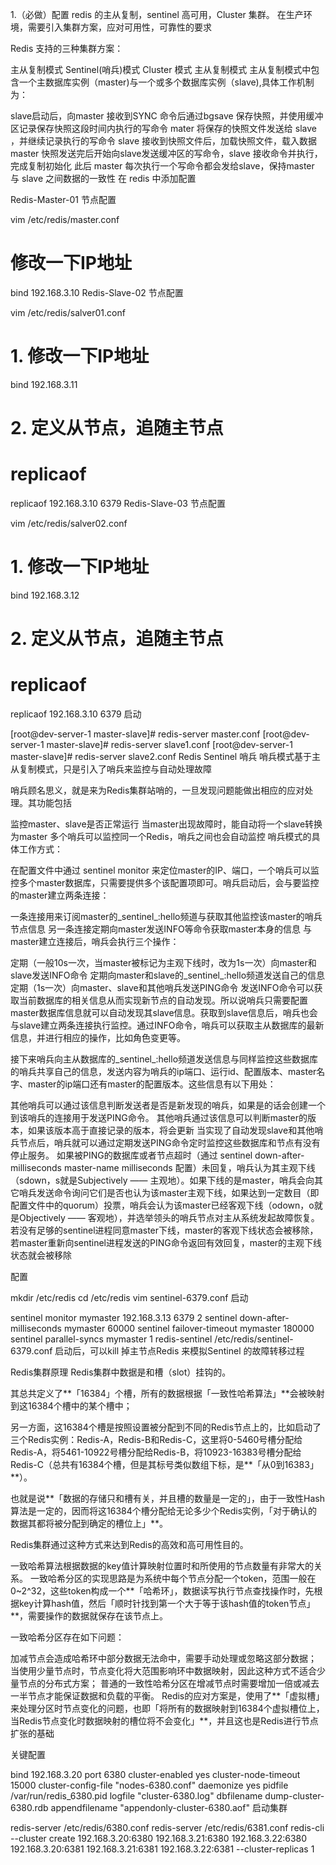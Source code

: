 1.（必做）配置 redis 的主从复制，sentinel 高可用，Cluster 集群。
在生产环境，需要引入集群方案，应对可用性，可靠性的要求

Redis 支持的三种集群方案：

主从复制模式
Sentinel(哨兵)模式
Cluster 模式
主从复制模式
主从复制模式中包含一个主数据库实例（master)与一个或多个数据库实例（slave),具体工作机制为：

slave启动后，向master 接收到SYNC 命令后通过bgsave 保存快照，并使用缓冲区记录保存快照这段时间内执行的写命令
mater 将保存的快照文件发送给 slave ，并继续记录执行的写命令
slave 接收到快照文件后，加载快照文件，载入数据
master 快照发送完后开始向slave发送缓冲区的写命令，slave 接收命令并执行，完成复制初始化
此后 master 每次执行一个写命令都会发给slave，保持master 与 slave 之间数据的一致性
在 redis 中添加配置

Redis-Master-01 节点配置

vim /etc/redis/master.conf

# 修改一下IP地址
bind 192.168.3.10
Redis-Slave-02 节点配置

vim /etc/redis/salver01.conf

# 1. 修改一下IP地址
bind 192.168.3.11

# 2. 定义从节点，追随主节点
# replicaof <masterip> <masterport>
replicaof 192.168.3.10 6379
Redis-Slave-03 节点配置

vim /etc/redis/salver02.conf

# 1. 修改一下IP地址
bind 192.168.3.12

# 2. 定义从节点，追随主节点
# replicaof <masterip> <masterport>
replicaof 192.168.3.10 6379
启动

[root@dev-server-1 master-slave]# redis-server master.conf
[root@dev-server-1 master-slave]# redis-server slave1.conf
[root@dev-server-1 master-slave]# redis-server slave2.conf
Redis Sentinel 哨兵
哨兵模式基于主从复制模式，只是引入了哨兵来监控与自动处理故障

哨兵顾名思义，就是来为Redis集群站哨的，一旦发现问题能做出相应的应对处理。其功能包括

监控master、slave是否正常运行
当master出现故障时，能自动将一个slave转换为master
多个哨兵可以监控同一个Redis，哨兵之间也会自动监控
哨兵模式的具体工作方式：

在配置文件中通过 sentinel monitor <master-name> <ip> <redis-port> <quorum> 来定位master的IP、端口，一个哨兵可以监控多个master数据库，只需要提供多个该配置项即可。哨兵启动后，会与要监控的master建立两条连接：

一条连接用来订阅master的_sentinel_:hello频道与获取其他监控该master的哨兵节点信息
另一条连接定期向master发送INFO等命令获取master本身的信息
与master建立连接后，哨兵会执行三个操作：

定期（一般10s一次，当master被标记为主观下线时，改为1s一次）向master和slave发送INFO命令
定期向master和slave的_sentinel_:hello频道发送自己的信息
定期（1s一次）向master、slave和其他哨兵发送PING命令
发送INFO命令可以获取当前数据库的相关信息从而实现新节点的自动发现。所以说哨兵只需要配置master数据库信息就可以自动发现其slave信息。获取到slave信息后，哨兵也会与slave建立两条连接执行监控。通过INFO命令，哨兵可以获取主从数据库的最新信息，并进行相应的操作，比如角色变更等。

接下来哨兵向主从数据库的_sentinel_:hello频道发送信息与同样监控这些数据库的哨兵共享自己的信息，发送内容为哨兵的ip端口、运行id、配置版本、master名字、master的ip端口还有master的配置版本。这些信息有以下用处：

其他哨兵可以通过该信息判断发送者是否是新发现的哨兵，如果是的话会创建一个到该哨兵的连接用于发送PING命令。
其他哨兵通过该信息可以判断master的版本，如果该版本高于直接记录的版本，将会更新
当实现了自动发现slave和其他哨兵节点后，哨兵就可以通过定期发送PING命令定时监控这些数据库和节点有没有停止服务。
如果被PING的数据库或者节点超时（通过 sentinel down-after-milliseconds master-name milliseconds 配置）未回复，哨兵认为其主观下线（sdown，s就是Subjectively —— 主观地）。如果下线的是master，哨兵会向其它哨兵发送命令询问它们是否也认为该master主观下线，如果达到一定数目（即配置文件中的quorum）投票，哨兵会认为该master已经客观下线（odown，o就是Objectively —— 客观地），并选举领头的哨兵节点对主从系统发起故障恢复。若没有足够的sentinel进程同意master下线，master的客观下线状态会被移除，若master重新向sentinel进程发送的PING命令返回有效回复，master的主观下线状态就会被移除

配置

mkdir /etc/redis
cd /etc/redis
vim sentinel-6379.conf
启动

sentinel monitor mymaster 192.168.3.13 6379 2
sentinel down-after-milliseconds mymaster 60000
sentinel failover-timeout mymaster 180000
sentinel parallel-syncs mymaster 1
redis-sentinel /etc/redis/sentinel-6379.conf
启动后，可以kill 掉主节点Redis 来模拟Sentinel 的故障转移过程


Redis集群原理
Redis集群中数据是和槽（slot）挂钩的。

其总共定义了**「16384」个槽，所有的数据根据「一致性哈希算法」**会被映射到这16384个槽中的某个槽中；

另一方面，这16384个槽是按照设置被分配到不同的Redis节点上的，比如启动了三个Redis实例：Redis-A，Redis-B和Redis-C，这里将0-5460号槽分配给Redis-A，将5461-10922号槽分配给Redis-B，将10923-16383号槽分配给Redis-C（总共有16384个槽，但是其标号类似数组下标，是**「从0到16383」**）。

也就是说**「数据的存储只和槽有关，并且槽的数量是一定的」，由于一致性Hash算法是一定的，因而将这16384个槽分配给无论多少个Redis实例，「对于确认的数据其都将被分配到确定的槽位上」**。

Redis集群通过这种方式来达到Redis的高效和高可用性目的。

一致哈希算法根据数据的key值计算映射位置时和所使用的节点数量有非常大的关系。 一致哈希分区的实现思路是为系统中每个节点分配一个token，范围一般在0~2^32，这些token构成一个**「哈希环」，数据读写执行节点查找操作时，先根据key计算hash值，然后「顺时针找到第一个大于等于该hash值的token节点」**，需要操作的数据就保存在该节点上。

一致哈希分区存在如下问题：

加减节点会造成哈希环中部分数据无法命中，需要手动处理或忽略这部分数据；
当使用少量节点时，节点变化将大范围影响环中数据映射，因此这种方式不适合少量节点的分布式方案；
普通的一致性哈希分区在增减节点时需要增加一倍或减去一半节点才能保证数据和负载的平衡。
Redis的应对方案是，使用了**「虚拟槽」来处理分区时节点变化的问题，也即「将所有的数据映射到16384个虚拟槽位上，当Redis节点变化时数据映射的槽位将不会变化」**，并且这也是Redis进行节点扩张的基础

关键配置

bind 192.168.3.20
port 6380
cluster-enabled yes
cluster-node-timeout 15000
cluster-config-file "nodes-6380.conf"
daemonize yes
pidfile /var/run/redis_6380.pid
logfile "cluster-6380.log"
dbfilename dump-cluster-6380.rdb
appendfilename "appendonly-cluster-6380.aof"
启动集群

redis-server /etc/redis/6380.conf
redis-server /etc/redis/6381.conf
redis-cli --cluster create 192.168.3.20:6380 192.168.3.21:6380 192.168.3.22:6380 192.168.3.20:6381 192.168.3.21:6381 192.168.3.22:6381 --cluster-replicas 1